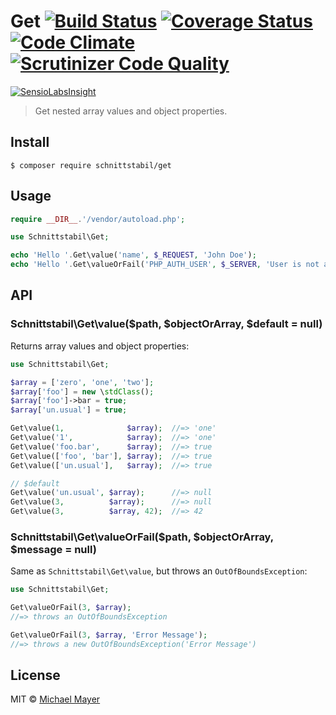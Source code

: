 # Get [![Build Status](https://travis-ci.org/schnittstabil/get.svg?branch=master)](https://travis-ci.org/schnittstabil/get) [![Coverage Status](https://coveralls.io/repos/schnittstabil/get/badge.svg?branch=master&service=github)](https://coveralls.io/github/schnittstabil/get?branch=master) [![Code Climate](https://codeclimate.com/github/schnittstabil/get/badges/gpa.svg)](https://codeclimate.com/github/schnittstabil/get) [![Scrutinizer Code Quality](https://scrutinizer-ci.com/g/schnittstabil/get/badges/quality-score.png?b=master)](https://scrutinizer-ci.com/g/schnittstabil/get/?branch=master)

[![SensioLabsInsight](https://insight.sensiolabs.com/projects/c67798be-143a-432d-b11f-49210f437a33/big.png)](https://insight.sensiolabs.com/projects/c67798be-143a-432d-b11f-49210f437a33)

> Get nested array values and object properties.


## Install

```
$ composer require schnittstabil/get
```


## Usage

```php
require __DIR__.'/vendor/autoload.php';

use Schnittstabil\Get;

echo 'Hello '.Get\value('name', $_REQUEST, 'John Doe');
echo 'Hello '.Get\valueOrFail('PHP_AUTH_USER', $_SERVER, 'User is not authenticated.');
```


## API

### Schnittstabil\Get\value($path, $objectOrArray, $default = null)

Returns array values and object properties:

```php
use Schnittstabil\Get;

$array = ['zero', 'one', 'two'];
$array['foo'] = new \stdClass();
$array['foo']->bar = true;
$array['un.usual'] = true;

Get\value(1,              $array);  //=> 'one'
Get\value('1',            $array);  //=> 'one'
Get\value('foo.bar',      $array);  //=> true
Get\value(['foo', 'bar'], $array);  //=> true
Get\value(['un.usual'],   $array);  //=> true

// $default
Get\value('un.usual', $array);      //=> null
Get\value(3,          $array);      //=> null
Get\value(3,          $array, 42);  //=> 42
```

### Schnittstabil\Get\valueOrFail($path, $objectOrArray, $message = null)

Same as `Schnittstabil\Get\value`, but throws an `OutOfBoundsException`:

```php
use Schnittstabil\Get;

Get\valueOrFail(3, $array);
//=> throws an OutOfBoundsException

Get\valueOrFail(3, $array, 'Error Message');
//=> throws a new OutOfBoundsException('Error Message')
```


## License

MIT © [Michael Mayer](http://schnittstabil.de)
